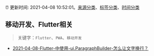 :alarm_clock: 更新时间: 2021-04-08 10:52:01。[来源分类](../README.md)、[标签分类](../TAGS.md)、[时间分类](../TIMELINE.md)

## 移动开发、Flutter相关


> 关键字：`Flutter`、`PWA`、`移动开发`



- [2021-04-08-Flutter-中使用-ui.ParagraphBuilder-怎么让文字换行？](https://www.v2ex.com/t/769147) 
